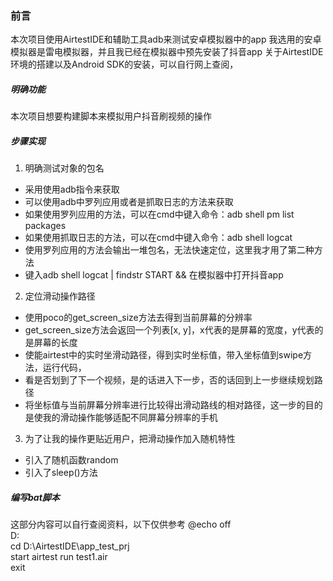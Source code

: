 ### 前言
本次项目使用AirtestIDE和辅助工具adb来测试安卓模拟器中的app 
我选用的安卓模拟器是雷电模拟器，并且我已经在模拟器中预先安装了抖音app
关于AirtestIDE环境的搭建以及Android SDK的安装，可以自行网上查阅，
  
##### 明确功能  
本次项目想要构建脚本来模拟用户抖音刷视频的操作 

##### 步骤实现  
1. 明确测试对象的包名  
+ 采用使用adb指令来获取
+ 可以使用adb中罗列应用或者是抓取日志的方法来获取
+ 如果使用罗列应用的方法，可以在cmd中键入命令：adb shell pm list packages
+ 如果使用抓取日志的方法，可以在cmd中键入命令：adb shell logcat
+ 使用罗列应用的方法会输出一堆包名，无法快速定位，这里我才用了第二种方法
+ 键入adb shell logcat | findstr START && 在模拟器中打开抖音app  
  
2. 定位滑动操作路径  
+ 使用poco的get_screen_size方法去得到当前屏幕的分辨率  
+ get_screen_size方法会返回一个列表[x, y]，x代表的是屏幕的宽度，y代表的是屏幕的长度  
+ 使能airtest中的实时坐滑动路径，得到实时坐标值，带入坐标值到swipe方法，运行代码，  
+ 看是否划到了下一个视频，是的话进入下一步，否的话回到上一步继续规划路径  
+ 将坐标值与当前屏幕分辨率进行比较得出滑动路线的相对路径，这一步的目的是使我的滑动操作能够适配不同屏幕分辨率的手机  
  
3. 为了让我的操作更贴近用户，把滑动操作加入随机特性  
+ 引入了随机函数random
+ 引入了sleep()方法  
  
##### 编写bat脚本  
这部分内容可以自行查阅资料，以下仅供参考
@echo off  
D:  
cd D:\AirtestIDE\app_test_prj  
start airtest run test1.air  
exit  
